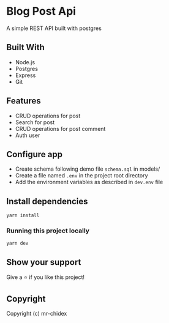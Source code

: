 # Blog Post Api

A simple REST API built with postgres

## Built With

- Node.js
- Postgres
- Express
- Git

## Features

- CRUD operations for post
- Search for post
- CRUD operations for post comment
- Auth user

## Configure app

- Create schema following demo file `schema.sql` in models/
- Create a file named `.env` in the project root directory
- Add the environment variables as described in `dev.env` file

## Install dependencies

```
yarn install
```

### Running this project locally

```
yarn dev
```

## Show your support

Give a ⭐️ if you like this project!

## Copyright

Copyright (c) mr-chidex
